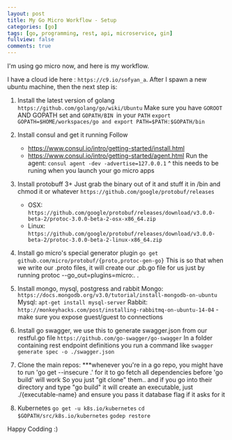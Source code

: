 ```yaml
---
layout: post
title: My Go Micro Workflow - Setup
categories: [go]
tags: [go, programming, rest, api, microservice, gin]
fullview: false
comments: true
---
```


I'm using go micro now, and here is my workflow.

I have a cloud ide here : `https://c9.io/sofyan_a`. After I spawn a new ubuntu machine, then the next step is:

1. Install the latest version of golang `https://github.com/golang/go/wiki/Ubuntu`
	 Make sure you have `GOROOT` AND GOPATH set and `GOPATH/BIN `in your `PATH`
	 `export GOPATH=$HOME/workspaces/go and export PATH=$PATH:$GOPATH/bin`
	 
2. Install consul and get it running
	 Follow 
	 - https://www.consul.io/intro/getting-started/install.html
	 - https://www.consul.io/intro/getting-started/agent.html
	 Run the agent: `consul agent -dev -advertise=127.0.0.1` 
	 ^ this needs to be runing when you launch your go micro apps

3. Install protobuff 3+
	 Just grab the binary out of it and stuff it in /bin and chmod it or whatever
	 `https://github.com/google/protobuf/releases`
	 - OSX: `https://github.com/google/protobuf/releases/download/v3.0.0-beta-2/protoc-3.0.0-beta-2-osx-x86_64.zip`
	 - Linux: `https://github.com/google/protobuf/releases/download/v3.0.0-beta-2/protoc-3.0.0-beta-2-linux-x86_64.zip`

4. Install go micro's special generator plugin
	 `go get github.com/micro/protobuf/{proto,protoc-gen-go}`
	 This is so that when we write our .proto files, it will create our .pb.go file for us just by running  protoc --go_out=plugins=micro:. .

5. Install mongo, mysql, postgress and rabbit
	 Mongo: `https://docs.mongodb.org/v3.0/tutorial/install-mongodb-on-ubuntu`
	 Mysql: `apt-get install mysql-server`
	 Rabbit: `http://monkeyhacks.com/post/installing-rabbitmq-on-ubuntu-14-04`  - make sure you expose guest/guest to connections

6. Install go swagger, we use this to generate swagger.json from our restful.go file
	 `https://github.com/go-swagger/go-swagger`
	 In a folder containing rest endpoint definitions you run a command like `swagger generate spec -o ./swagger.json`

7. Clone the main repos: ***whenever you're in a go repo, you might have to run 'go get --insecure .' for it to go fetch all dependencies before 'go build' will work
	 So you just "git clone" them.. and if you go into their directory and type "go build" it will create an executable, just ./{executable-name} and ensure you pass it database flag if it asks for it

8. Kubernetes
   `go get -u k8s.io/kubernetes`
   `cd $GOPATH/src/k8s.io/kubernetes`
   `godep restore`
   
   
Happy Codding :)
